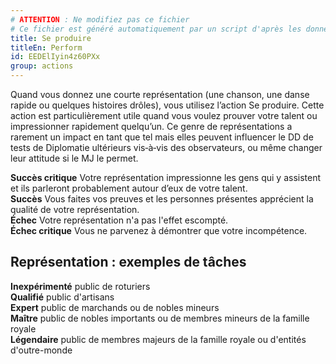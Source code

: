 ```yaml
---
# ATTENTION : Ne modifiez pas ce fichier
# Ce fichier est généré automatiquement par un script d'après les données du module Foundry VTT officiel et de sa traduction
title: Se produire
titleEn: Perform
id: EEDElIyin4z60PXx
group: actions
---
```

<p><span id="ctl00_MainContent_DetailedOutput">Quand vous donnez une courte représentation (une chanson, une danse rapide ou quelques histoires drôles), vous utilisez l’action Se produire. Cette action est particulièrement utile quand vous voulez prouver votre talent ou impressionner rapidement quelqu’un. Ce genre de représentations a rarement un impact en tant que tel mais elles peuvent influencer le DD de tests de Diplomatie ultérieurs vis‑à‑vis des observateurs, ou même changer leur attitude si le MJ le permet.<br></span></p><p><span id="ctl00_MainContent_DetailedOutput"><strong>Succès critique</strong> Votre représentation impressionne les gens qui y assistent et ils parleront probablement autour d’eux de votre talent.<br><strong>Succès</strong> Vous faites vos preuves et les personnes présentes apprécient la qualité de votre représentation.<br><strong>Échec</strong> Votre représentation n'a pas l'effet escompté.<br><strong>Échec critique</strong> Vous ne parvenez à démontrer que votre incompétence.</span></p><h2 class="title">Représentation : exemples de tâches</h2><p><strong>Inexpérimenté</strong> public de roturiers<br><strong>Qualifié</strong> public d'artisans<br><strong>Expert</strong> public de marchands ou de nobles mineurs<br><strong>Maître</strong> public de nobles importants ou de membres mineurs de la famille royale<br><strong>Légendaire</strong> public de membres majeurs de la famille royale ou d'entités d'outre-monde</p>
